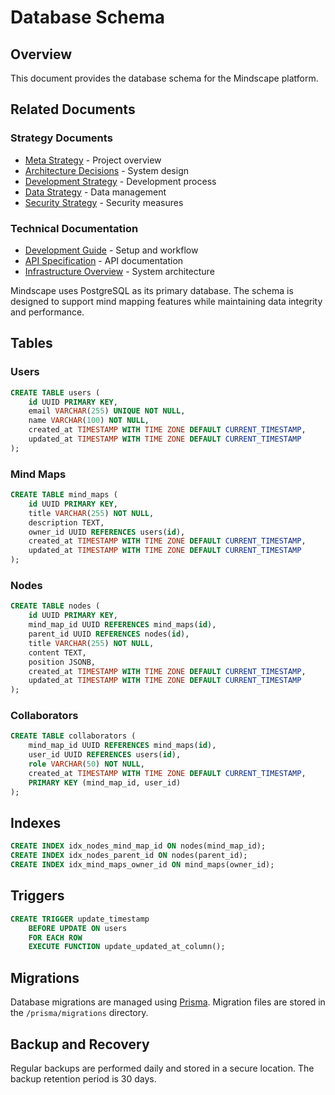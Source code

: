 # Database Schema

## Overview

This document provides the database schema for the Mindscape platform.

## Related Documents

### Strategy Documents
- [Meta Strategy](../../strategy/META_STRATEGY) - Project overview
- [Architecture Decisions](../../strategy/ARCHITECTURE_DECISIONS) - System design
- [Development Strategy](../../strategy/DEVELOPMENT_STRATEGY) - Development process
- [Data Strategy](../../strategy/DATA_STRATEGY) - Data management
- [Security Strategy](../../strategy/SECURITY_STRATEGY) - Security measures

### Technical Documentation
- [Development Guide](../development/DEVELOPMENT_GUIDE) - Setup and workflow
- [API Specification](../api/API_SPECIFICATION) - API documentation
- [Infrastructure Overview](../infrastructure/INFRASTRUCTURE_OVERVIEW) - System architecture

Mindscape uses PostgreSQL as its primary database. The schema is designed to support mind mapping features while maintaining data integrity and performance.

## Tables

### Users

```sql
CREATE TABLE users (
    id UUID PRIMARY KEY,
    email VARCHAR(255) UNIQUE NOT NULL,
    name VARCHAR(100) NOT NULL,
    created_at TIMESTAMP WITH TIME ZONE DEFAULT CURRENT_TIMESTAMP,
    updated_at TIMESTAMP WITH TIME ZONE DEFAULT CURRENT_TIMESTAMP
);
```

### Mind Maps

```sql
CREATE TABLE mind_maps (
    id UUID PRIMARY KEY,
    title VARCHAR(255) NOT NULL,
    description TEXT,
    owner_id UUID REFERENCES users(id),
    created_at TIMESTAMP WITH TIME ZONE DEFAULT CURRENT_TIMESTAMP,
    updated_at TIMESTAMP WITH TIME ZONE DEFAULT CURRENT_TIMESTAMP
);
```

### Nodes

```sql
CREATE TABLE nodes (
    id UUID PRIMARY KEY,
    mind_map_id UUID REFERENCES mind_maps(id),
    parent_id UUID REFERENCES nodes(id),
    title VARCHAR(255) NOT NULL,
    content TEXT,
    position JSONB,
    created_at TIMESTAMP WITH TIME ZONE DEFAULT CURRENT_TIMESTAMP,
    updated_at TIMESTAMP WITH TIME ZONE DEFAULT CURRENT_TIMESTAMP
);
```

### Collaborators

```sql
CREATE TABLE collaborators (
    mind_map_id UUID REFERENCES mind_maps(id),
    user_id UUID REFERENCES users(id),
    role VARCHAR(50) NOT NULL,
    created_at TIMESTAMP WITH TIME ZONE DEFAULT CURRENT_TIMESTAMP,
    PRIMARY KEY (mind_map_id, user_id)
);
```

## Indexes

```sql
CREATE INDEX idx_nodes_mind_map_id ON nodes(mind_map_id);
CREATE INDEX idx_nodes_parent_id ON nodes(parent_id);
CREATE INDEX idx_mind_maps_owner_id ON mind_maps(owner_id);
```

## Triggers

```sql
CREATE TRIGGER update_timestamp
    BEFORE UPDATE ON users
    FOR EACH ROW
    EXECUTE FUNCTION update_updated_at_column();
```

## Migrations

Database migrations are managed using [Prisma](https://www.prisma.io/). Migration files are stored in the `/prisma/migrations` directory.

## Backup and Recovery

Regular backups are performed daily and stored in a secure location. The backup retention period is 30 days. 
